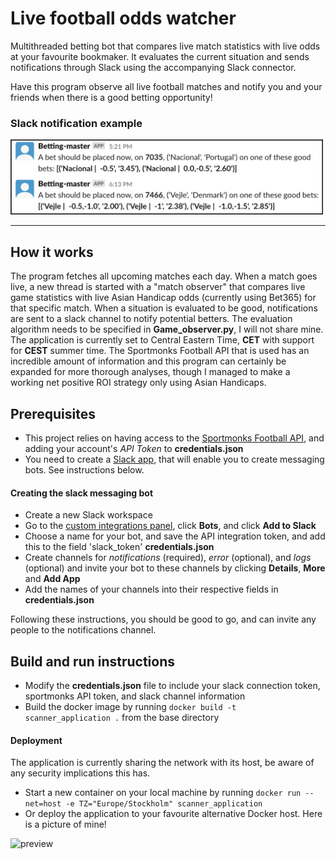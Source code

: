 # Live football odds watcher

Multithreaded betting bot that compares live match statistics with live odds at your favourite bookmaker. It evaluates the current situation and sends notifications through Slack using the accompanying Slack connector.

Have this program observe all live football matches and notify you and your friends when there is a good betting opportunity!

### Slack notification example

<img src="./readme_assets/preview.png" alt="drawing" width="500"/>

<hr>

## How it works

The program fetches all upcoming matches each day. When a match goes live, a new thread is started with a "match observer" that compares live game statistics with live Asian Handicap odds (currently using Bet365) for that specific match. When a situation is evaluated to be good, notifications are sent to a slack channel to notify potential betters. The evaluation algorithm needs to be specified in **Game_observer.py**, I will not share mine. The application is currently set to Central Eastern Time, **CET** with support for **CEST** summer time. The Sportmonks Football API that is used has an incredible amount of information and this program can certainly be expanded for more thorough analyses, though I managed to make a working net positive ROI strategy only using Asian Handicaps.

## Prerequisites

- This project relies on having access to the [Sportmonks Football API](https://www.sportmonks.com/football-api/), and adding your account's *API Token* to **credentials.json**
- You need to create a [Slack app](https://api.slack.com/start/building), that will enable you to create messaging bots. See instructions below.

#### Creating the slack messaging bot
 - Create a new Slack workspace
 - Go to the [custom integrations panel](https://app.slack.com/apps/manage/custom-integrations), click **Bots**, and click **Add to Slack**
 - Choose a name for your bot, and save the API integration token, and add this to the field 'slack_token' **credentials.json**
 - Create channels for *notifications* (required), *error* (optional), and *logs* (optional) and invite your bot to these channels by clicking **Details**, **More** and **Add App**
 - Add the names of your channels into their respective fields in **credentials.json**

Following these instructions, you should be good to go, and can invite any people to the notifications channel.


## Build and run instructions

- Modify the **credentials.json** file to include your slack connection token, sportmonks API token, and slack channel information
- Build the docker image by running ```docker build -t scanner_application .``` from the base directory
#### Deployment
The application is currently sharing the network with its host, be aware of any security implications this has.
- Start a new container on your local machine by running ```docker run --net=host -e TZ="Europe/Stockholm" scanner_application```
-  Or deploy the application to your favourite alternative Docker host. Here is a picture of mine!

![preview](./readme_assets/raspi.png)
